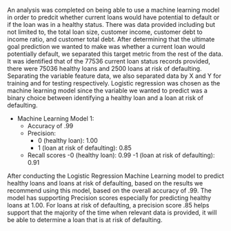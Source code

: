 An analysis was completed on being able to use a machine learning model in order to predcit whether current loans would have potential to default or if the loan was in a healthy status. 
There was data provided including but not limited to, the total loan size, customer income, customer debt to income ratio, and customer total debt.
After determining that the ultimate goal prediction we wanted to make was whether a current loan would potentially default, we separated this target metric from the rest of the data. It was identified that of the 77536 current loan status records provided, there were 75036 healthy loans and 2500 loans at risk of defaulting.
Separating the variable feature data, we also separated data by X and Y for training and for testing respectively. Logistic regression was chosen as the machine learning model since the variable we wanted to predict was a binary choice between identifying a healthy loan and a loan at risk of defaulting.


* Machine Learning Model 1:
    * Accuracy of .99
    * Precision:
        - 0 (healthy loan): 1.00
        - 1 (loan at risk of defaulting): 0.85
    * Recall scores
        -0 (healthy loan): 0.99
        -1 (loan at risk of defaulting): 0.91



After conducting the Logistic Regression Machine Learning model to predict healthy loans and loans at risk of defaulting, based on the results we recommend using this model, based on the overall accuracy of .99.
The model has supporting Precision scores especially for predicting healthy loans at 1.00. For loans at risk of defaulting, a precision score .85 helps support that the majority of the time when relevant data is provided, it will be able to determine a loan that is at risk of defaulting.
